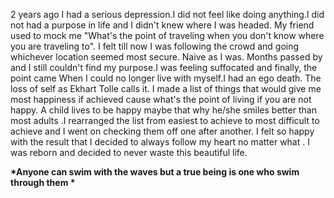 2 years ago I had a serious depression.I did not feel like doing anything.I did not had a purpose in life and I didn't knew where I was headed. My friend used to mock me "What's 
the point of traveling when you don't know where you are traveling to". I felt till now I was following the crowd and going whichever
location seemed most secure. Naive as I was. Months passed by and I still couldn't find my purpose.I was feeling suffocated and finally, the 
point came When I could no longer live with myself.I had an ego death. The loss of self as Ekhart Tolle calls it. I made a list of things that would
give me most happiness if achieved cause what's the point of living if you are not happy. A child lives to be happy maybe that why he/she
smiles better than most adults .I rearranged the list from easiest to achieve to most difficult to achieve and I went on checking them off one after another. I  felt so happy with the result that I decided to always follow my heart no matter what . I was reborn and decided to never waste this beautiful life. 

__*Anyone can swim with the waves but a true being is one who swim through them *__
